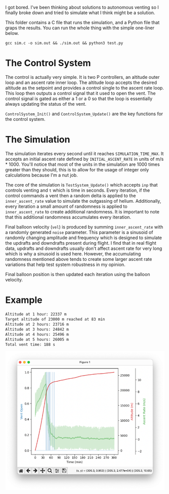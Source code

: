 I got bored. I've been thinking about solutions to autonomous venting so I finally broke down and tried to simulate what I think might be a solution.

This folder contains a C file that runs the simulation, and a Python file that graps the results. You can run the whole thing with the simple one-liner below.

```
gcc sim.c -o sim.out && ./sim.out && python3 test.py
```

# The Control System

The control is actually very simple. It is two P controllers, an altitude outer loop and an ascent rate inner loop. The altitude loop accepts the desired altitude as the setpoint and provides a control single to the ascent rate loop. This loop then outputs a control signal that it used to open the vent. The control signal is gated as either a 1 or a 0 so that the loop is essentially always updating the status of the vent.

`ControlSystem_Init()` and `ControlSystem_Update()` are the key functions for the control system.

# The Simulation

The simulation iterates every second until it reaches `SIMULATION_TIME_MAX`. It accepts an initial ascent rate defined by `INITIAL_ASCENT_RATE` in units of m/s \* 1000. You'll notice that most of the units in the simulation are 1000 times greater than they should, this is to allow for the usage of integer only calculations because I'm a nut job.

The core of the simulation is `TestSystem_Update()` which accepts `inp` that controls venting and `t` which is time in seconds. Every iteration, if the control commands a vent then a random delta is applied to the `inner_ascent_rate` value to simulate the outgassing of helium. Additionally, every iteration a small amount of randomness is applied to `inner_ascent_rate` to create additional randomness. It is important to note that this additional randomness accumulates every iteration.

Final balloon velocity (`vel`) is produced by summing `inner_ascent_rate` with a randomly generated `noise` parameter. This parameter is a sinusoid of randomly changing amplitude and frequency which is designed to simulate the updrafts and downdrafts present during flight. I find that in real flight data, updrafts and downdrafts usually don't affect ascent rate for very long which is why a sinusoid is used here. However, the accumulating randomness mentioned above tends to create some larger ascent rate variations that help test system robustness in my opinion.

Final balloon position is then updated each iteration using the balloon velocity.

# Example

```
Altitude at 1 hour: 22337 m
Target altitude of 23000 m reached at 83 min
Altitude at 2 hours: 23716 m
Altitude at 3 hours: 24842 m
Altitude at 4 hours: 25496 m
Altitude at 5 hours: 26005 m
Total vent time: 188 s
```

![alt text](SCR-20250730-pwe-1.png)
